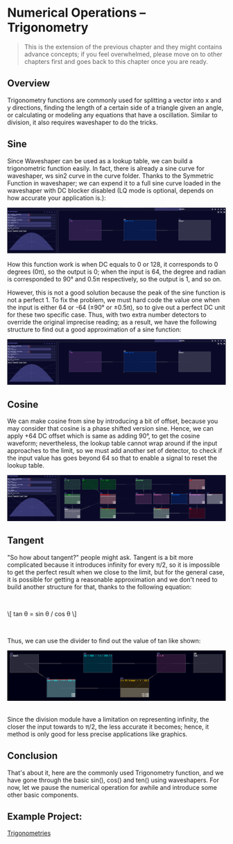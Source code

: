 # Numerical Operations – Trigonometry

> This is the extension of the previous chapter and they might contains advance concepts; if you feel overwhelmed, please move on to other chapters first and goes back to this chapter once you are ready.


## Overview

Trigonometry functions are commonly used for splitting a vector into x and y directions, finding the length of a certain side of a triangle given an angle, or calculating or modeling any equations that have a oscillation. Similar to division, it also requires waveshaper to do the tricks.

## Sine

Since Waveshaper can be used as a lookup table, we can build a trigonometric function easily. In fact, there is already a sine curve for waveshaper, ws sin2 curve in the curve folder. Thanks to the Symmetric Function in waveshaper; we can expend it to a full sine curve loaded in the waveshaper with DC blocker disabled (LQ mode is optional, depends on how accurate your application is.):

![sine simple](../images/numerical_operations/sine_simple.png)

How this function work is when DC equals to 0 or 128, it corresponds to 0 degrees (0π), so the output is 0; when the input is 64, the degree and radian is corresponded to 90° and 0.5π respectively, so the output is 1, and so on.

However, this is not a good solution because the peak of the sine function is not a perfect 1. To fix the problem, we must hard code the value one when the input is either 64 or -64 (±90° or ±0.5π), so to give out a perfect DC unit for these two specific case. Thus, with two extra number detectors to override the original imprecise reading; as a result, we have the following structure to find out a good approximation of a sine function:

![sine simple](../images/numerical_operations/sine_simple.png)

## Cosine

We can make cosine from sine by introducing a bit of offset, because you may consider that cosine is a phase shifted version sine. Hence, we can apply +64 DC offset which is same as adding 90°, to get the cosine waveform; nevertheless, the lookup table cannot wrap around if the input approaches to the limit, so we must add another set of detector, to check if the input value has goes beyond 64 so that to enable a signal to reset the lookup table.

![sine simple](../images/numerical_operations/sine_to_cosine.png)

## Tangent
"So how about tangent?" people might ask. Tangent is a bit more complicated because it introduces infinity for every π/2, so it is impossible to get the perfect result when we close to the limit, but for the general case, it is possible for getting a reasonable approximation and we don't need to build another structure for that, thanks to the following equation:

<br>

\\[ tan θ = sin θ / cos θ \\]

<br>

Thus, we can use the divider to find out the value of tan like shown:

![tangent](../images/numerical_operations/tangent.png)

<br>
Since the division module have a limitation on representing infinity, the closer the input towards to π/2, the less accurate it becomes; hence, it method is only good for less precise applications like graphics.

## Conclusion
That's about it, here are the commonly used Trigonometry function, and we have gone through the basic sin(), cos() and ten() using waveshapers. For now, let we pause the numerical operation for awhile and introduce some other basic components.

## Example Project:
[Trigonometries](../example_projects/fundamental/1.9-Trigonometries.sunvox)